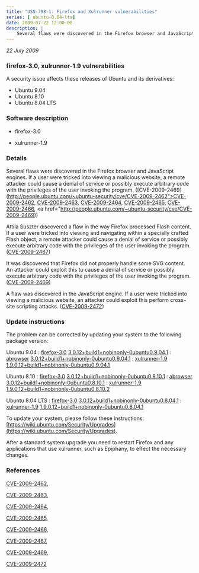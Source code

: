 ```yaml
---
title: "USN-798-1: Firefox and Xulrunner vulnerabilities"
series: [ ubuntu-8.04-lts]
date: 2009-07-22 12:00:00
description: |
    Several flaws were discovered in the Firefox browser and JavaScript engines. If a user were tricked into viewing a malicious website, a remote attacker could cause a denial of service or possibly execute arbitrary code with the privileges of the user invoking the program. ([CVE-2009-2469](http://people.ubuntu.com/~ubuntu-security/cve/CVE-2009-2462">CVE-2009-2462</a>, <a href="http://people.ubuntu.com/~ubuntu-security/cve/CVE-2009-2463">CVE-2009-2463</a>, <a href="http://people.ubuntu.com/~ubuntu-security/cve/CVE-2009-2464">CVE-2009-2464</a>, <a href="http://people.ubuntu.com/~ubuntu-security/cve/CVE-2009-2465">CVE-2009-2465</a>, <a href="http://people.ubuntu.com/~ubuntu-security/cve/CVE-2009-2466">CVE-2009-2466</a>, <a href="http://people.ubuntu.com/~ubuntu-security/cve/CVE-2009-2469))
--- 
```

 
 

*22 July 2009*

### firefox-3.0, xulrunner-1.9 vulnerabilities

A security issue affects these releases of Ubuntu and its derivatives:

* Ubuntu 9.04
* Ubuntu 8.10
* Ubuntu 8.04 LTS

### Software description

* firefox-3.0 

* xulrunner-1.9 

### Details

Several flaws were discovered in the Firefox browser and JavaScript engines. If a user were tricked into viewing a malicious website, a remote attacker could cause a denial of service or possibly execute arbitrary code with the privileges of the user invoking the program. ([CVE-2009-2469](http://people.ubuntu.com/~ubuntu-security/cve/CVE-2009-2462">CVE-2009-2462</a>, <a href="http://people.ubuntu.com/~ubuntu-security/cve/CVE-2009-2463">CVE-2009-2463</a>, <a href="http://people.ubuntu.com/~ubuntu-security/cve/CVE-2009-2464">CVE-2009-2464</a>, <a href="http://people.ubuntu.com/~ubuntu-security/cve/CVE-2009-2465">CVE-2009-2465</a>, <a href="http://people.ubuntu.com/~ubuntu-security/cve/CVE-2009-2466">CVE-2009-2466</a>, <a href="http://people.ubuntu.com/~ubuntu-security/cve/CVE-2009-2469))

Attila Suszter discovered a flaw in the way Firefox processed Flash content. If a user were tricked into viewing and navigating within a specially crafted Flash object, a remote attacker could cause a denial of service or possibly execute arbitrary code with the privileges of the user invoking the program. ([CVE-2009-2467](http://people.ubuntu.com/~ubuntu-security/cve/CVE-2009-2467))

It was discovered that Firefox did not properly handle some SVG content. An attacker could exploit this to cause a denial of service or possibly execute arbitrary code with the privileges of the user invoking the program. ([CVE-2009-2469](http://people.ubuntu.com/~ubuntu-security/cve/CVE-2009-2469))

A flaw was discovered in the JavaScript engine. If a user were tricked into viewing a malicious website, an attacker could exploit this perform cross-site scripting attacks. ([CVE-2009-2472](http://people.ubuntu.com/~ubuntu-security/cve/CVE-2009-2472)) 

### Update instructions

The problem can be corrected by updating your system to the following package version:

Ubuntu 9.04
 : [firefox-3.0](https://launchpad.net/ubuntu/+source/firefox-3.0) <span> [3.0.12+build1+nobinonly-0ubuntu0.9.04.1](https://launchpad.net/ubuntu/+source/firefox-3.0/3.0.12+build1+nobinonly-0ubuntu0.9.04.1) </span> 
 : [abrowser](https://launchpad.net/ubuntu/+source/firefox-3.0) <span> [3.0.12+build1+nobinonly-0ubuntu0.9.04.1](https://launchpad.net/ubuntu/+source/firefox-3.0/3.0.12+build1+nobinonly-0ubuntu0.9.04.1) </span> 
 : [xulrunner-1.9](https://launchpad.net/ubuntu/+source/xulrunner-1.9) <span> [1.9.0.12+build1+nobinonly-0ubuntu0.9.04.1](https://launchpad.net/ubuntu/+source/xulrunner-1.9/1.9.0.12+build1+nobinonly-0ubuntu0.9.04.1) </span> 

Ubuntu 8.10
 : [firefox-3.0](https://launchpad.net/ubuntu/+source/firefox-3.0) <span> [3.0.12+build1+nobinonly-0ubuntu0.8.10.1](https://launchpad.net/ubuntu/+source/firefox-3.0/3.0.12+build1+nobinonly-0ubuntu0.8.10.1) </span> 
 : [abrowser](https://launchpad.net/ubuntu/+source/firefox-3.0) <span> [3.0.12+build1+nobinonly-0ubuntu0.8.10.1](https://launchpad.net/ubuntu/+source/firefox-3.0/3.0.12+build1+nobinonly-0ubuntu0.8.10.1) </span> 
 : [xulrunner-1.9](https://launchpad.net/ubuntu/+source/xulrunner-1.9) <span> [1.9.0.12+build1+nobinonly-0ubuntu0.8.10.2](https://launchpad.net/ubuntu/+source/xulrunner-1.9/1.9.0.12+build1+nobinonly-0ubuntu0.8.10.2) </span> 

Ubuntu 8.04 LTS
 : [firefox-3.0](https://launchpad.net/ubuntu/+source/firefox-3.0) <span> [3.0.12+build1+nobinonly-0ubuntu0.8.04.1](https://launchpad.net/ubuntu/+source/firefox-3.0/3.0.12+build1+nobinonly-0ubuntu0.8.04.1) </span> 
 : [xulrunner-1.9](https://launchpad.net/ubuntu/+source/xulrunner-1.9) <span> [1.9.0.12+build1+nobinonly-0ubuntu0.8.04.1](https://launchpad.net/ubuntu/+source/xulrunner-1.9/1.9.0.12+build1+nobinonly-0ubuntu0.8.04.1) </span> 

To update your system, please follow these instructions: [https://wiki.ubuntu.com/Security/Upgrades](https://wiki.ubuntu.com/Security/Upgrades).

After a standard system upgrade you need to restart Firefox and any applications that use xulrunner, such as Epiphany, to effect the necessary changes. 

### References

 
 [CVE-2009-2462](http://people.ubuntu.com/~ubuntu-security/cve/CVE-2009-2462), 

 [CVE-2009-2463](http://people.ubuntu.com/~ubuntu-security/cve/CVE-2009-2463), 

 [CVE-2009-2464](http://people.ubuntu.com/~ubuntu-security/cve/CVE-2009-2464), 

 [CVE-2009-2465](http://people.ubuntu.com/~ubuntu-security/cve/CVE-2009-2465), 

 [CVE-2009-2466](http://people.ubuntu.com/~ubuntu-security/cve/CVE-2009-2466), 

 [CVE-2009-2467](http://people.ubuntu.com/~ubuntu-security/cve/CVE-2009-2467), 

 [CVE-2009-2469](http://people.ubuntu.com/~ubuntu-security/cve/CVE-2009-2469), 

 [CVE-2009-2472](http://people.ubuntu.com/~ubuntu-security/cve/CVE-2009-2472)
 

